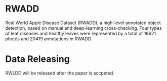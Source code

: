 # RWADD
Real World Apple Disease Dataset (RWADD), a high-level annotated object detection, based on manual and deep-learning cross-checking. Four types of leaf diseases and healthy leaves were represented by a total of 18621 photos and 20419 annotations in RWADD.
# Data Releasing
RWLDD will be released after the paper is accpeted.
